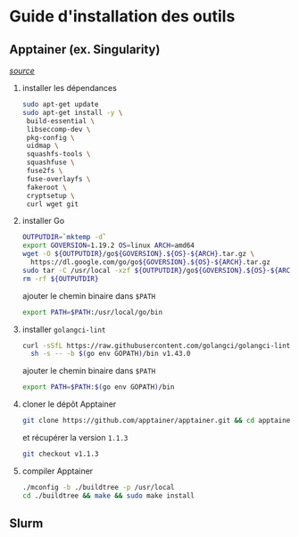 # Guide d'installation des outils

## Apptainer (ex. Singularity)
*[source](https://github.com/apptainer/apptainer/blob/main/INSTALL.md)*

1. installer les dépendances
   ```bash
   sudo apt-get update
   sudo apt-get install -y \
    build-essential \
    libseccomp-dev \
    pkg-config \
    uidmap \
    squashfs-tools \
    squashfuse \
    fuse2fs \
    fuse-overlayfs \
    fakeroot \
    cryptsetup \
    curl wget git
   ```
 
2. installer Go
   ```bash
   OUTPUTDIR=`mktemp -d`
   export GOVERSION=1.19.2 OS=linux ARCH=amd64
   wget -O ${OUTPUTDIR}/go${GOVERSION}.${OS}-${ARCH}.tar.gz \
     https://dl.google.com/go/go${GOVERSION}.${OS}-${ARCH}.tar.gz
   sudo tar -C /usr/local -xzf ${OUTPUTDIR}/go${GOVERSION}.${OS}-${ARCH}.tar.gz
   rm -rf ${OUTPUTDIR}
   ```

   ajouter le chemin binaire dans `$PATH`
   ```bash
   export PATH=$PATH:/usr/local/go/bin 
   ```

3. installer `golangci-lint`
   ```bash
   curl -sSfL https://raw.githubusercontent.com/golangci/golangci-lint/master/install.sh | \
     sh -s -- -b $(go env GOPATH)/bin v1.43.0
   ```
   
   ajouter le chemin binaire dans `$PATH`
   ```bash
   export PATH=$PATH:$(go env GOPATH)/bin
   ```

4. cloner le dépôt Apptainer
   ```bash
   git clone https://github.com/apptainer/apptainer.git && cd apptainer
   ```
   et récupérer la version `1.1.3`
   ```bash
   git checkout v1.1.3
   ```
  
5. compiler Apptainer
   ```bash
   ./mconfig -b ./buildtree -p /usr/local
   cd ./buildtree && make && sudo make install
   ```



## Slurm
